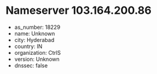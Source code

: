 # Nameserver 103.164.200.86

* as_number: 18229
* name: Unknown
* city: Hyderabad
* country: IN
* organization: CtrlS
* version: Unknown
* dnssec: false
